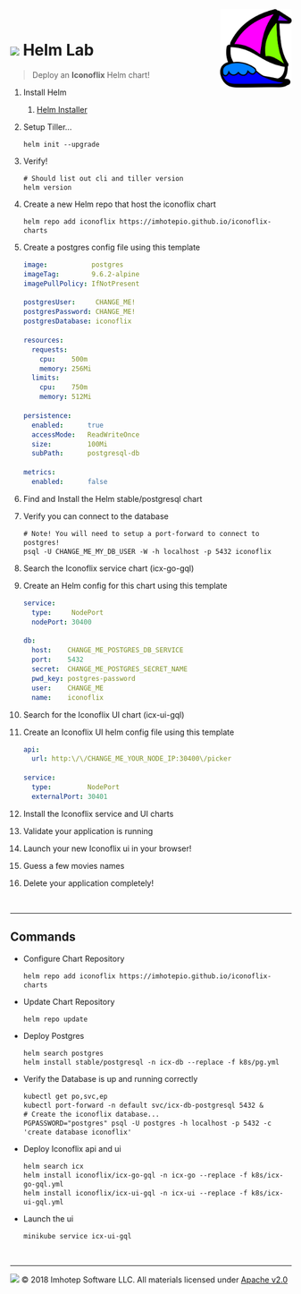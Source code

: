 <img src="../assets/k8sland.png" align="right" width="128" height="auto"/>

<br/>

# <img src="../assets/lab.png" width="32" height="auto"/> Helm Lab


> Deploy an **Iconoflix** Helm chart!

1. Install Helm
   1. [Helm Installer](https://github.com/kubernetes/helm/releases)

2. Setup Tiller...

    ```shell
    helm init --upgrade
    ```

3. Verify!

    ```shell
    # Should list out cli and tiller version
    helm version
    ```

4. Create a new Helm repo that host the iconoflix chart

    ```shell
    helm repo add iconoflix https://imhotepio.github.io/iconoflix-charts
    ```

5. Create a postgres config file using this template

    ```yaml
    image:           postgres
    imageTag:        9.6.2-alpine
    imagePullPolicy: IfNotPresent

    postgresUser:     CHANGE_ME!
    postgresPassword: CHANGE_ME!
    postgresDatabase: iconoflix

    resources:
      requests:
        cpu:    500m
        memory: 256Mi
      limits:
        cpu:    750m
        memory: 512Mi

    persistence:
      enabled:      true
      accessMode:   ReadWriteOnce
      size:         100Mi
      subPath:      postgresql-db

    metrics:
      enabled:      false
    ```

6. Find and Install the Helm stable/postgresql chart
7. Verify you can connect to the database

    ```shell
    # Note! You will need to setup a port-forward to connect to postgres!
    psql -U CHANGE_ME_MY_DB_USER -W -h localhost -p 5432 iconoflix
    ```

8. Search the Iconoflix service chart (icx-go-gql)
9. Create an Helm config for this chart using this template

    ```yaml
    service:
      type:     NodePort
      nodePort: 30400

    db:
      host:    CHANGE_ME_POSTGRES_DB_SERVICE
      port:    5432
      secret:  CHANGE_ME_POSTGRES_SECRET_NAME
      pwd_key: postgres-password
      user:    CHANGE_ME
      name:    iconoflix
    ```

10. Search for the Iconoflix UI chart (icx-ui-gql)
11. Create an Iconoflix UI helm config file using this template

    ```yaml
    api:
      url: http:\/\/CHANGE_ME_YOUR_NODE_IP:30400\/picker

    service:
      type:         NodePort
      externalPort: 30401
    ```

12. Install the Iconoflix service and UI charts
13. Validate your application is running
14. Launch your new Iconoflix ui in your browser!
15. Guess a few movies names
16. Delete your application completely!

<br/>

---
## Commands

- Configure Chart Repository

  ```shell
  helm repo add iconoflix https://imhotepio.github.io/iconoflix-charts
  ```

- Update Chart Repository

  ```shell
  helm repo update
  ```

- Deploy Postgres

  ```shell
  helm search postgres
  helm install stable/postgresql -n icx-db --replace -f k8s/pg.yml
  ```

- Verify the Database is up and running correctly

  ```shell
  kubectl get po,svc,ep
  kubectl port-forward -n default svc/icx-db-postgresql 5432 &
  # Create the iconoflix database...
  PGPASSWORD="postgres" psql -U postgres -h localhost -p 5432 -c 'create database iconoflix'
  ```

- Deploy Iconoflix api and ui


  ```shell
  helm search icx
  helm install iconoflix/icx-go-gql -n icx-go --replace -f k8s/icx-go-gql.yml
  helm install iconoflix/icx-ui-gql -n icx-ui --replace -f k8s/icx-ui-gql.yml
  ```

- Launch the ui

  ```shell
  minikube service icx-ui-gql
  ```

<br/>

---
<img src="../assets/imhotep_logo.png" width="32" height="auto"/> © 2018 Imhotep Software LLC.
All materials licensed under [Apache v2.0](http://www.apache.org/licenses/LICENSE-2.0)